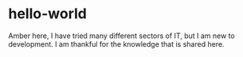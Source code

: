 # hello-world
Amber here, I have tried many different sectors of IT, but I am new to development. I am thankful for the knowledge that is shared here. 
